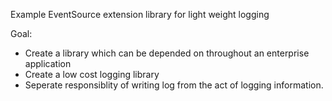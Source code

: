 Example EventSource extension library for light weight logging

Goal:
- Create a library which can be depended on throughout an enterprise application
- Create a low cost logging library
- Seperate responsiblity of writing log from the act of logging information.